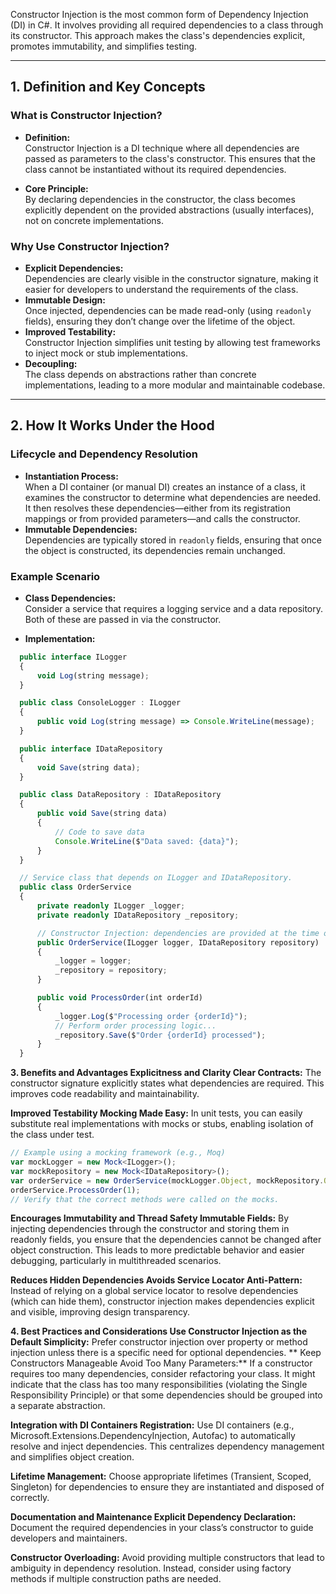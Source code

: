 Constructor Injection is the most common form of Dependency Injection (DI) in C#. It involves providing all required dependencies to a class through its constructor. This approach makes the class's dependencies explicit, promotes immutability, and simplifies testing.

---

## 1. Definition and Key Concepts

### What is Constructor Injection?
- **Definition:**  
  Constructor Injection is a DI technique where all dependencies are passed as parameters to the class's constructor. This ensures that the class cannot be instantiated without its required dependencies.
  
- **Core Principle:**  
  By declaring dependencies in the constructor, the class becomes explicitly dependent on the provided abstractions (usually interfaces), not on concrete implementations.

### Why Use Constructor Injection?
- **Explicit Dependencies:**  
  Dependencies are clearly visible in the constructor signature, making it easier for developers to understand the requirements of the class.
- **Immutable Design:**  
  Once injected, dependencies can be made read-only (using `readonly` fields), ensuring they don’t change over the lifetime of the object.
- **Improved Testability:**  
  Constructor Injection simplifies unit testing by allowing test frameworks to inject mock or stub implementations.
- **Decoupling:**  
  The class depends on abstractions rather than concrete implementations, leading to a more modular and maintainable codebase.

---

## 2. How It Works Under the Hood

### Lifecycle and Dependency Resolution
- **Instantiation Process:**  
  When a DI container (or manual DI) creates an instance of a class, it examines the constructor to determine what dependencies are needed. It then resolves these dependencies—either from its registration mappings or from provided parameters—and calls the constructor.
- **Immutable Dependencies:**  
  Dependencies are typically stored in `readonly` fields, ensuring that once the object is constructed, its dependencies remain unchanged.
  
### Example Scenario
- **Class Dependencies:**  
  Consider a service that requires a logging service and a data repository. Both of these are passed in via the constructor.
  
- **Implementation:**
```typescript
  public interface ILogger
  {
      void Log(string message);
  }

  public class ConsoleLogger : ILogger
  {
      public void Log(string message) => Console.WriteLine(message);
  }

  public interface IDataRepository
  {
      void Save(string data);
  }

  public class DataRepository : IDataRepository
  {
      public void Save(string data)
      {
          // Code to save data
          Console.WriteLine($"Data saved: {data}");
      }
  }

  // Service class that depends on ILogger and IDataRepository.
  public class OrderService
  {
      private readonly ILogger _logger;
      private readonly IDataRepository _repository;

      // Constructor Injection: dependencies are provided at the time of creation.
      public OrderService(ILogger logger, IDataRepository repository)
      {
          _logger = logger;
          _repository = repository;
      }

      public void ProcessOrder(int orderId)
      {
          _logger.Log($"Processing order {orderId}");
          // Perform order processing logic...
          _repository.Save($"Order {orderId} processed");
      }
  }
```

**3. Benefits and Advantages
Explicitness and Clarity
Clear Contracts:**
The constructor signature explicitly states what dependencies are required. This improves code readability and maintainability.

**Improved Testability
Mocking Made Easy:**
In unit tests, you can easily substitute real implementations with mocks or stubs, enabling isolation of the class under test.

```typescript
// Example using a mocking framework (e.g., Moq)
var mockLogger = new Mock<ILogger>();
var mockRepository = new Mock<IDataRepository>();
var orderService = new OrderService(mockLogger.Object, mockRepository.Object);
orderService.ProcessOrder(1);
// Verify that the correct methods were called on the mocks.
```

**Encourages Immutability and Thread Safety
Immutable Fields:**
By injecting dependencies through the constructor and storing them in readonly fields, you ensure that the dependencies cannot be changed after object construction. This leads to more predictable behavior and easier debugging, particularly in multithreaded scenarios.

**Reduces Hidden Dependencies
Avoids Service Locator Anti-Pattern:**
Instead of relying on a global service locator to resolve dependencies (which can hide them), constructor injection makes dependencies explicit and visible, improving design transparency.

**4. Best Practices and Considerations
Use Constructor Injection as the Default
Simplicity:**
Prefer constructor injection over property or method injection unless there is a specific need for optional dependencies.
**
Keep Constructors Manageable
Avoid Too Many Parameters:**
If a constructor requires too many dependencies, consider refactoring your class. It might indicate that the class has too many responsibilities (violating the Single Responsibility Principle) or that some dependencies should be grouped into a separate abstraction.

**Integration with DI Containers
Registration:**
Use DI containers (e.g., Microsoft.Extensions.DependencyInjection, Autofac) to automatically resolve and inject dependencies. This centralizes dependency management and simplifies object creation.

**Lifetime Management:**
Choose appropriate lifetimes (Transient, Scoped, Singleton) for dependencies to ensure they are instantiated and disposed of correctly.

**Documentation and Maintenance
Explicit Dependency Declaration:**
Document the required dependencies in your class’s constructor to guide developers and maintainers.

**Constructor Overloading:**
Avoid providing multiple constructors that lead to ambiguity in dependency resolution. Instead, consider using factory methods if multiple construction paths are needed.